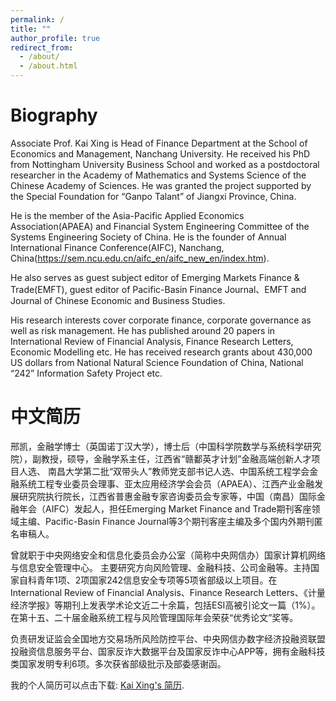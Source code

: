 ```yaml
---
permalink: /
title: ""
author_profile: true
redirect_from: 
  - /about/
  - /about.html
---
```

Biography
======
Associate Prof. Kai Xing is Head of Finance Department at the School of Economics and Management, Nanchang University. He received his PhD from Nottingham University Business School and worked as a postdoctoral researcher in the Academy of Mathematics and Systems Science of the Chinese Academy of Sciences. He was granted the project supported by the Special Foundation for “Ganpo Talant” of Jiangxi Province, China. 

He is the member of the Asia-Pacific Applied Economics Association(APAEA) and Financial System Engineering Committee of the Systems Engineering Society of China. He is the founder of Annual International Finance Conference(AIFC), Nanchang, China(https://sem.ncu.edu.cn/aifc_en/aifc_new_en/index.htm).

He also serves as guest subject editor of Emerging Markets Finance & Trade(EMFT), guest editor of Pacific-Basin Finance Journal、EMFT and Journal of Chinese Economic and Business Studies. 

His research interests cover corporate finance, corporate governance as well as risk management. He has published around 20 papers in International Review of Financial Analysis, Finance Research Letters, Economic Modelling etc. He has received research grants about 430,000 US dollars from National Natural Science Foundation of China, National “242” Information Safety Project etc.

中文简历
======
邢凯，金融学博士（英国诺丁汉大学），博士后（中国科学院数学与系统科学研究院），副教授，硕导，金融学系主任，江西省“赣鄱英才计划”金融高端创新人才项目人选、 南昌大学第二批“双带头人”教师党支部书记人选、中国系统工程学会金融系统工程专业委员会理事、亚太应用经济学会会员（APAEA）、江西产业金融发展研究院执行院长，江西省普惠金融专家咨询委员会专家等，中国（南昌）国际金融年会（AIFC）发起人，担任Emerging Market Finance and Trade期刊客座领域主编、Pacific-Basin Finance Journal等3个期刊客座主编及多个国内外期刊匿名审稿人。

曾就职于中央网络安全和信息化委员会办公室（简称中央网信办）国家计算机网络与信息安全管理中心。 主要研究方向风险管理、金融科技、公司金融等。主持国家自科青年1项、2项国家242信息安全专项等5项省部级以上项目。在International Review of Financial Analysis、Finance Research Letters、《计量经济学报》等期刊上发表学术论文近二十余篇，包括ESI高被引论文一篇（1%）。在第十五、二十届金融系统工程与风险管理国际年会荣获“优秀论文”奖等。 

负责研发证监会全国地方交易场所风险防控平台、中央网信办数字经济投融资联盟投融资信息服务平台、国家反诈大数据平台及国家反诈中心APP等，拥有金融科技类国家发明专利6项。多次获省部级批示及部委感谢函。

我的个人简历可以点击下载: [Kai Xing's 简历](../assets/CV-邢凯-中文-详细-20241203.pdf).
